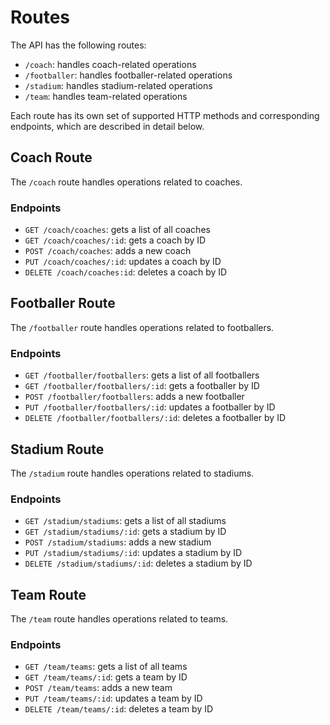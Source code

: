 # Routes

The API has the following routes:

- `/coach`: handles coach-related operations
- `/footballer`: handles footballer-related operations
- `/stadium`: handles stadium-related operations
- `/team`: handles team-related operations

Each route has its own set of supported HTTP methods and corresponding endpoints, which are described in detail below.

## Coach Route

The `/coach` route handles operations related to coaches.

### Endpoints

- `GET /coach/coaches`: gets a list of all coaches
- `GET /coach/coaches/:id`: gets a coach by ID
- `POST /coach/coaches`: adds a new coach
- `PUT /coach/coaches/:id`: updates a coach by ID
- `DELETE /coach/coaches:id`: deletes a coach by ID

## Footballer Route

The `/footballer` route handles operations related to footballers.

### Endpoints

- `GET /footballer/footballers`: gets a list of all footballers
- `GET /footballer/footballers/:id`: gets a footballer by ID
- `POST /footballer/footballers`: adds a new footballer
- `PUT /footballer/footballers/:id`: updates a footballer by ID
- `DELETE /footballer/footballers/:id`: deletes a footballer by ID

## Stadium Route

The `/stadium` route handles operations related to stadiums.

### Endpoints

- `GET /stadium/stadiums`: gets a list of all stadiums
- `GET /stadium/stadiums/:id`: gets a stadium by ID
- `POST /stadium/stadiums`: adds a new stadium
- `PUT /stadium/stadiums/:id`: updates a stadium by ID
- `DELETE /stadium/stadiums/:id`: deletes a stadium by ID

## Team Route

The `/team` route handles operations related to teams.

### Endpoints

- `GET /team/teams`: gets a list of all teams
- `GET /team/teams/:id`: gets a team by ID
- `POST /team/teams`: adds a new team
- `PUT /team/teams/:id`: updates a team by ID
- `DELETE /team/teams/:id`: deletes a team by ID
